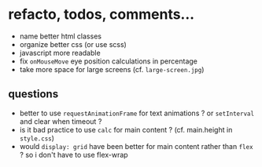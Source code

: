 # refacto, todos, comments...

- name better html classes
- organize better css (or use scss)
- javascript more readable
- fix `onMouseMove` eye position calculations in percentage
- take more space for large screens (cf. `large-screen.jpg`)

## questions

- better to use `requestAnimationFrame` for text animations ? or `setInterval` and clear when timeout ?
- is it bad practice to use `calc` for main content ? (cf. main.height in `style.css`)
- would `display: grid` have been better for main content rather than `flex` ? so i don't have to use flex-wrap
